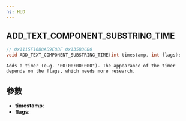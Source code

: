 ```yaml
---
ns: HUD
---
```

## ADD_TEXT_COMPONENT_SUBSTRING_TIME

```c
// 0x1115F16B8AB9E8BF 0x135B3CD0
void ADD_TEXT_COMPONENT_SUBSTRING_TIME(int timestamp, int flags);
```

```
Adds a timer (e.g. "00:00:00:000"). The appearance of the timer depends on the flags, which needs more research.  
```

## 參數
* **timestamp**: 
* **flags**: 

